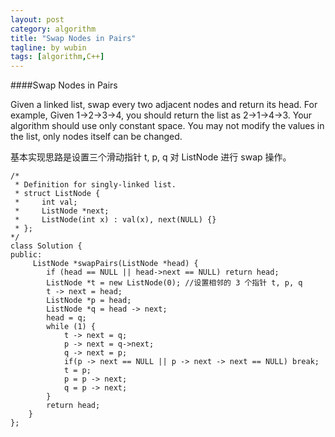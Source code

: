 ```yaml
---
layout: post
category: algorithm
title: "Swap Nodes in Pairs"
tagline: by wubin
tags: [algorithm,C++]
---
```


####Swap Nodes in Pairs

Given a linked list, swap every two adjacent nodes and return its head.
For example,
Given 1->2->3->4, you should return the list as 2->1->4->3.
Your algorithm should use only constant space. You may not modify the values in the list, only nodes itself can be changed.

<!--more-->

基本实现思路是设置三个滑动指针 t, p, q 对 ListNode 进行 swap 操作。

	/*
	 * Definition for singly-linked list.
	 * struct ListNode {
	 *     int val;
	 *     ListNode *next;
	 *     ListNode(int x) : val(x), next(NULL) {}
	 * };
	*/
	class Solution {
	public:
		 ListNode *swapPairs(ListNode *head) {
			if (head == NULL || head->next == NULL) return head;
			ListNode *t = new ListNode(0); //设置相邻的 3 个指针 t, p, q
			t -> next = head;
			ListNode *p = head;
			ListNode *q = head -> next;
			head = q;
			while (1) {
				t -> next = q;
				p -> next = q->next;
				q -> next = p;
				if(p -> next == NULL || p -> next -> next == NULL) break;
				t = p;
				p = p -> next;
				q = p -> next;
			}
			return head;
		}
	};